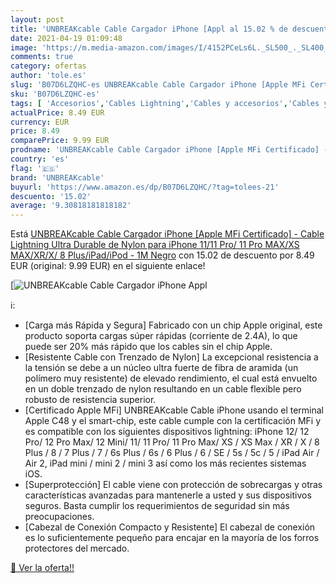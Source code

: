 ```yaml
---
layout: post
title: 'UNBREAKcable Cable Cargador iPhone [Appl al 15.02 % de descuento'
date: 2021-04-19 01:09:48
image: 'https://m.media-amazon.com/images/I/4152PCeLs6L._SL500_._SL400_.jpg'
comments: true
category: ofertas
author: 'tole.es'
slug: 'B07D6LZQHC-es UNBREAKcable Cable Cargador iPhone [Apple MFi Certificado]...'
sku: 'B07D6LZQHC-es'
tags: [ 'Accesorios','Cables Lightning','Cables y accesorios','Cables y conectores','Informática','iphone','unbreakcable', ]
actualPrice: 8.49 EUR
currency: EUR
price: 8.49
comparePrice: 9.99 EUR
prodname: 'UNBREAKcable Cable Cargador iPhone [Apple MFi Certificado] - Cable Lightning Ultra Durable de Nylon para iPhone 11/11 Pro/ 11 Pro MAX/XS MAX/XR/X/ 8 Plus/iPad/iPod - 1M Negro'
country: 'es'
flag: '🇪🇸'
brand: 'UNBREAKcable'
buyurl: 'https://www.amazon.es/dp/B07D6LZQHC/?tag=tolees-21'
descuento: '15.02'
average: '9.30818181818182'
---
```


Está [UNBREAKcable Cable Cargador iPhone [Apple MFi Certificado] - Cable Lightning Ultra Durable de Nylon para iPhone 11/11 Pro/ 11 Pro MAX/XS MAX/XR/X/ 8 Plus/iPad/iPod - 1M Negro](https://www.amazon.es/dp/B07D6LZQHC/?tag=tolees-21) con 15.02 de descuento por 8.49 EUR (original: 9.99 EUR) en el siguiente enlace!

[![UNBREAKcable Cable Cargador iPhone [Appl](https://m.media-amazon.com/images/I/4152PCeLs6L._SL500_._SL400_.jpg)](https://www.amazon.es/dp/B07D6LZQHC/?tag=tolees-21)

ℹ️:

- [Carga más Rápida y Segura] Fabricado con un chip Apple original, este producto soporta cargas súper rápidas (corriente de 2.4A), lo que puede ser 20% más rápido que los cables sin el chip Apple.
- [Resistente Cable con Trenzado de Nylon] La excepcional resistencia a la tensión se debe a un núcleo ultra fuerte de fibra de aramida (un polímero muy resistente) de elevado rendimiento, el cual está envuelto en un doble trenzado de nylon resultando en un cable flexible pero robusto de resistencia superior.
- [Certificado Apple MFi] UNBREAKcable Cable iPhone usando el terminal Apple C48 y el smart-chip, este cable cumple con la certificación MFi y es compatible con los siguientes dispositivos lightning: iPhone 12/ 12 Pro/ 12 Pro Max/ 12 Mini/ 11/ 11 Pro/ 11 Pro Max/ XS / XS Max / XR / X / 8 Plus / 8 / 7 Plus / 7 / 6s Plus / 6s / 6 Plus / 6 / SE / 5s / 5c / 5 / iPad Air / Air 2, iPad mini / mini 2 / mini 3 así como los más recientes sistemas iOS.
- [Superprotección] El cable viene con protección de sobrecargas y otras características avanzadas para mantenerle a usted y sus dispositivos seguros. Basta cumplir los requerimientos de seguridad sin más preocupaciones.
- [Cabezal de Conexión Compacto y Resistente] El cabezal de conexión es lo suficientemente pequeño para encajar en la mayoría de los forros protectores del mercado.

[🛒 Ver la oferta!!](https://www.amazon.es/dp/B07D6LZQHC/?tag=tolees-21)

